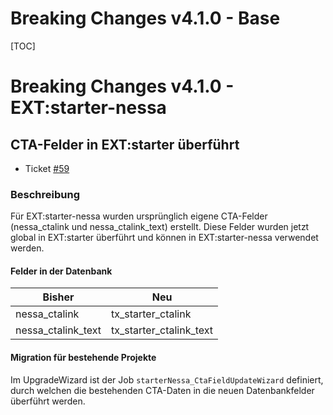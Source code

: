 # Breaking Changes v4.1.0 - Base

[TOC]



# Breaking Changes v4.1.0 - EXT:starter-nessa

## CTA-Felder in EXT:starter überführt

- Ticket [#59](https://gitlab.com/starterteam/team/base/-/issues/59)

### Beschreibung

Für EXT:starter-nessa wurden ursprünglich eigene CTA-Felder (nessa_ctalink und nessa_ctalink_text) erstellt. Diese
Felder wurden jetzt global in EXT:starter überführt und können in EXT:starter-nessa verwendet werden.

#### Felder in der Datenbank

| Bisher             | Neu |
|--------------------| --- |
| nessa_ctalink      | tx_starter_ctalink |
| nessa_ctalink_text | tx_starter_ctalink_text |

#### Migration für bestehende Projekte

Im UpgradeWizard ist der Job `starterNessa_CtaFieldUpdateWizard` definiert, durch welchen die bestehenden CTA-Daten in
die neuen Datenbankfelder überführt werden.
